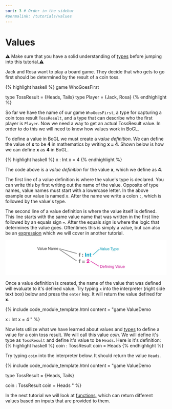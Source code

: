 ```yaml
---
sort: 3 # Order in the sidebar
#permalink: /tutorials/values
---
```

 
# Values

:warning: Make sure that you have a solid understanding of [types](./types) before jumping into this tutorial.:warning:

Jack and Rosa want to play a board game. They decide that who gets to go first should be determined by the result of a coin toss.

{% highlight haskell %}
game WhoGoesFirst

type TossResult = {Heads, Tails}
type Player = {Jack, Rosa}
{% endhighlight %}

So far we have the name of our game `WhoGoesFirst`, a type for capturing a coin toss result `TossResult`, and a type that can describe who the first player is `Player`. Now we need a way to get an actual TossResult value. In order to do this we will need to know how values work in BoGL.

To define a value in BoGL we must create a *value definition*. We can define the value of **x** to be **4** in mathematics by writing **x = 4**. Shown below is how we can define **x** as **4** in BoGL.

{% highlight haskell %}
x : Int
x = 4
{% endhighlight %}

The code above is a *value definition* for the value **x**, which we define as **4**.

The first line of a value definition is where the value's type is declared. You can write this by first writing out the name of the value. Opposite of type names, value names must start with a lowercase letter. In the above example our value is named _x_. After the name we write a colon `:`, which is followed by the value's type.

The second line of a value definition is where the value itself is defined. This line starts with the same value name that was written in the first line followed by an equals sign `=`. After the equals sign is where the logic that determines the value goes. Oftentimes this is simply a value, but can also be an [expression](./expressions) which we will cover in another tutorial.

![Anatomy of a value definition](../imgs/values-value-definition-anatomy.jpg)

Once a value definition is created, the name of the value that was defined will evaluate to it's defined value. Try typing `x` into the interpreter (right side text box) below and press the `enter` key. It will return the value defined for **x**. 

{% include code_module_template.html 
content = "game ValueDemo

x : Int 
x = 4
"
%}

Now lets utilize what we have learned about values and [types](./types) to define a value for a coin toss result.
We will call this value _coin_. We will define it's type as `TossResult` and define it's value to be `Heads`. Here is it's definition:
{% highlight haskell %}
coin : TossResult 
coin = Heads
{% endhighlight %}

Try typing `coin` into the interpreter below. It should return the value `Heads`.

{% include code_module_template.html 
content = "game ValueDemo

type TossResult = {Heads, Tails}

coin : TossResult 
coin = Heads
"
%}

In the next tutorial we will look at [functions](./functions), which can return different values based on inputs that are provided to them.
